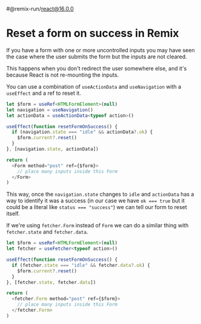 #@remix-run/react@16.0.0

# Reset a form on success in Remix

If you have a form with one or more uncontrolled inputs you may have seen the case where the user submits the form but the inputs are not cleared.

This happens when you don't redirect the user somewhere else, and it's because React is not re-mounting the inputs.

You can use a combination of `useActionData` and `useNavigation` with a `useEffect` and a ref to reset it.

```ts
let $form = useRef<HTMLFormElement>(null)
let navigation = useNavigation()
let actionData = useActionData<typeof action>()

useEffect(function resetFormOnSuccess() {
  if (navigation.state === "idle" && actionData?.ok) {
    $form.current?.reset()
  }
}, [navigation.state, actionData])

return (
  <Form method="post" ref={$form}>
    // place many inputs inside this Form
  </Form>
)
```

This way, once the `navigation.state` changes to `idle` and `actionData` has a way to identify it was a success (in our case we have `ok === true` but it could be a literal like `status === "success"`) we can tell our form to reset itself.

If we're using `fetcher.Form` instead of `Form` we can do a similar thing with `fetcher.state` and `fetcher.data`.

```ts
let $form = useRef<HTMLFormElement>(null)
let fetcher = useFetcher<typeof action>()

useEffect(function resetFormOnSuccess() {
  if (fetcher.state === "idle" && fetcher.data?.ok) {
    $form.current?.reset()
  }
}, [fetcher.state, fetcher.data])

return (
  <fetcher.Form method="post" ref={$form}>
    // place many inputs inside this Form
  </fetcher.Form>
)
```
